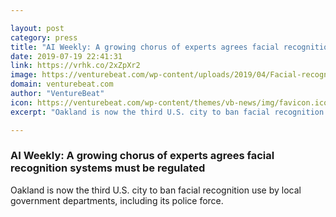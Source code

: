 ```yaml
---

layout: post
category: press
title: "AI Weekly: A growing chorus of experts agrees facial recognition systems must be regulated"
date: 2019-07-19 22:41:31
link: https://vrhk.co/2xZpXr2
image: https://venturebeat.com/wp-content/uploads/2019/04/Facial-recognition.GettyImages-866481488.jpg?w=1200&strip=all
domain: venturebeat.com
author: "VentureBeat"
icon: https://venturebeat.com/wp-content/themes/vb-news/img/favicon.ico
excerpt: "Oakland is now the third U.S. city to ban facial recognition use by local government departments, including its police force."

---
```


### AI Weekly: A growing chorus of experts agrees facial recognition systems must be regulated

Oakland is now the third U.S. city to ban facial recognition use by local government departments, including its police force.
